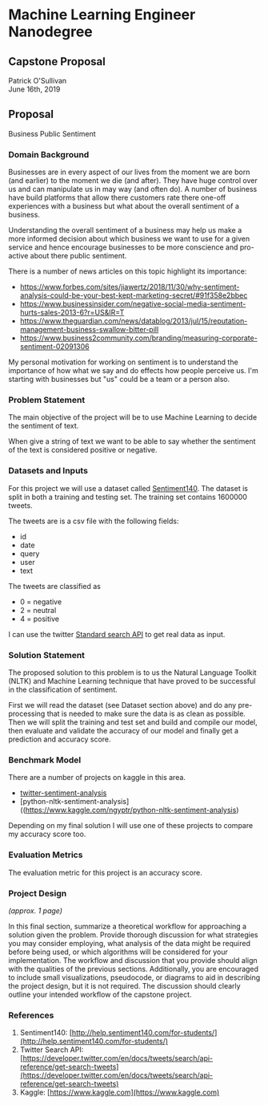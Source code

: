 # Machine Learning Engineer Nanodegree
## Capstone Proposal
Patrick O'Sullivan  
June 16th, 2019

## Proposal

Business Public Sentiment

### Domain Background

Businesses are in every aspect of our lives from the moment we are born (and earlier) to the moment we die (and after). They have huge control over us and can manipulate us in may way (and often do). A number of business have build platforms that allow there customers rate there one-off experiences with a business but what about the overall sentiment of a business.

Understanding the overall sentiment of a business may help us make a more informed decision about which business we want to use for a given service and hence encourage businesses to be more conscience and pro-active about there public sentiment.

There is a number of news articles on this topic highlight its importance:  
* https://www.forbes.com/sites/jiawertz/2018/11/30/why-sentiment-analysis-could-be-your-best-kept-marketing-secret/#91f358e2bbec
* https://www.businessinsider.com/negative-social-media-sentiment-hurts-sales-2013-6?r=US&IR=T
* https://www.theguardian.com/news/datablog/2013/jul/15/reputation-management-business-swallow-bitter-pill
* https://www.business2community.com/branding/measuring-corporate-sentiment-02091306

My personal motivation for working on sentiment is to understand the importance of how what we say and do effects how people perceive us. I'm starting with businesses but "us" could be a team or a person also.

### Problem Statement

The main objective of the project will be to use Machine Learning to decide the sentiment of text.

When give a string of text we want to be able to say whether the sentiment of the text is considered positive or negative.

### Datasets and Inputs

For this project we will use  a dataset  called [Sentiment140](http://help.sentiment140.com/for-students/). The dataset is split in both a training and testing set. The training set contains 1600000 tweets.

The tweets are is a csv file with the following fields: 
* id
* date
* query
* user
* text

The tweets are classified as
* 0 = negative
* 2 = neutral
* 4 = positive

I can use the twitter [Standard search API](https://developer.twitter.com/en/docs/tweets/search/api-reference/get-search-tweets) to get real data as input.

### Solution Statement

The proposed solution to this problem is to us the Natural Language Toolkit (NLTK) and Machine Learning technique that have proved to be successful in the classification of sentiment.

First we will read the dataset (see Dataset section above) and do any pre-processing that is needed to make sure the data is as clean as possible. Then we will split the training and test set and build and compile our model, then evaluate and validate the accuracy of our model and finally get a prediction and accuracy score.

### Benchmark Model

There are a number of projects on kaggle in this area.
* [twitter-sentiment-analysis](https://www.kaggle.com/paoloripamonti/twitter-sentiment-analysis)
* [python-nltk-sentiment-analysis]((https://www.kaggle.com/ngyptr/python-nltk-sentiment-analysis)

Depending on my final solution I will use one of these projects to compare my accuracy score too.

### Evaluation Metrics

The evaluation metric for this project is an accuracy score.

### Project Design
_(approx. 1 page)_

In this final section, summarize a theoretical workflow for approaching a solution given the problem. Provide thorough discussion for what strategies you may consider employing, what analysis of the data might be required before being used, or which algorithms will be considered for your implementation. The workflow and discussion that you provide should align with the qualities of the previous sections. Additionally, you are encouraged to include small visualizations, pseudocode, or diagrams to aid in describing the project design, but it is not required. The discussion should clearly outline your intended workflow of the capstone project.

### References
1. Sentiment140: [http://help.sentiment140.com/for-students/](http://help.sentiment140.com/for-students/)
2. Twitter Search API: [https://developer.twitter.com/en/docs/tweets/search/api-reference/get-search-tweets](https://developer.twitter.com/en/docs/tweets/search/api-reference/get-search-tweets)
3. Kaggle: [https://www.kaggle.com](https://www.kaggle.com)